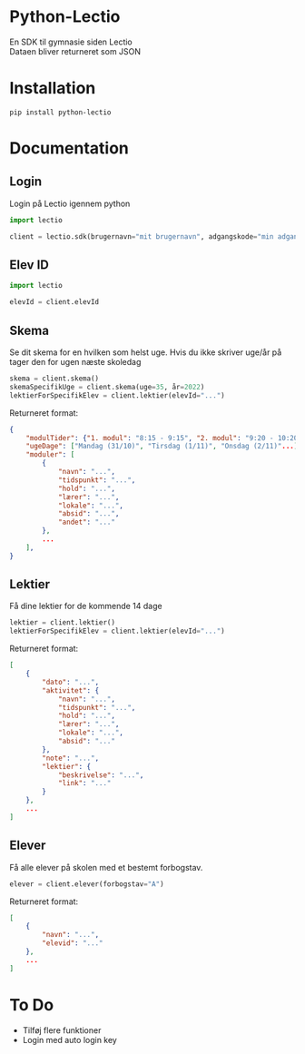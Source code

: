 # Python-Lectio
En SDK til gymnasie siden Lectio  
Dataen bliver returneret som JSON

# Installation
```
pip install python-lectio
```

# Documentation
## Login
Login på Lectio igennem python
```python
import lectio

client = lectio.sdk(brugernavn="mit brugernavn", adgangskode="min adgangskode", skoleId="mit skole id")
```
## Elev ID
```python
import lectio

elevId = client.elevId
```

## Skema
Se dit skema for en hvilken som helst uge. Hvis du ikke skriver uge/år på tager den for ugen næste skoledag
```python
skema = client.skema()
skemaSpecifikUge = client.skema(uge=35, år=2022)
lektierForSpecifikElev = client.lektier(elevId="...")
```
Returneret format:
```json
{
    "modulTider": {"1. modul": "8:15 - 9:15", "2. modul": "9:20 - 10:20"...},
    "ugeDage": ["Mandag (31/10)", "Tirsdag (1/11)", "Onsdag (2/11)"...],
    "moduler": [
        {
            "navn": "...",
            "tidspunkt": "...",
            "hold": "...",
            "lærer": "...",
            "lokale": "...",
            "absid": "...",
            "andet": "..."
        },
        ...
    ],
}

```

## Lektier
Få dine lektier for de kommende 14 dage
```python
lektier = client.lektier()
lektierForSpecifikElev = client.lektier(elevId="...")
```
Returneret format:
```json
[
    {
        "dato": "...",
        "aktivitet": {
            "navn": "...",
            "tidspunkt": "...",
            "hold": "...",
            "lærer": "...",
            "lokale": "...",
            "absid": "..."
        },
        "note": "...",
        "lektier": {
            "beskrivelse": "...",
            "link": "..."
        }
    },
    ...
]
```

## Elever
Få alle elever på skolen med et bestemt forbogstav.
```python
elever = client.elever(forbogstav="A")
```
Returneret format:
```json
[
    {
        "navn": "...",
        "elevid": "..."
    },
    ...
]
```


# To Do
   * Tilføj flere funktioner
   * Login med auto login key